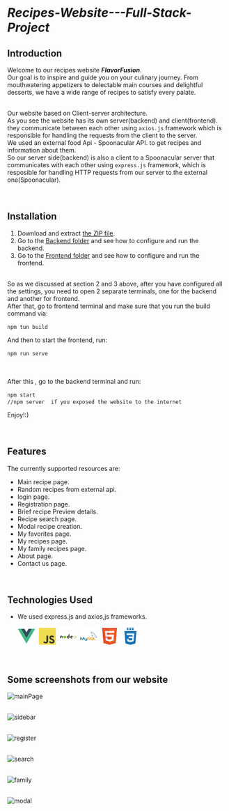# ***Recipes-Website---Full-Stack-Project***


## Introduction
Welcome to our recipes website ***FlavorFusion***. <br>
Our goal is to inspire and guide you on your culinary journey. From mouthwatering appetizers to delectable main courses and delightful desserts, we have a wide range of recipes to satisfy every palate.<br><br>

Our website based on Client-server architecture.<br>
As you see the website has its own server(backend) and client(frontend). they communicate between each other using `axios.js` framework which is responsible for handling the requests from the client to the server.<br>
We used an external food Api - Spoonacular API. to get recipes and information about them.<br>
So our server side(backend) is also a client to a Spoonacular server that communicates with each other using `express.js` framework, which is resposible for handling HTTP requests from our server to the external one(Spoonacular).<br><br><br>



## Installation
1. Download and extract [the ZIP file](https://github.com/eliyaballout/Recipes-Website---Full-Stack-Project/archive/refs/heads/main.zip).
2. Go to the [Backend folder](https://github.com/eliyaballout/Recipes-Website---Full-Stack-Project/tree/main/Backend) and see how to configure and run the backend.
3. Go to the [Frontend folder](https://github.com/eliyaballout/Recipes-Website---Full-Stack-Project/tree/main/Frontend) and see how to configure and run the frontend.
<br><br>

So as we discussed at section 2 and 3 above, after you have configured all the settings, you need to open 2 separate terminals, one for the backend and another for frontend.<br>
After that, go to frontend terminal and make sure that you run the build command via:
```
npm tun build
```

And then to start the frontend, run:
```
npm run serve
```
<br><br>
After this , go to the backend terminal and run:
```
npm start
//npm server  if you exposed the website to the internet
```

Enjoy!:)
<br><br><br>



## Features

The currently supported resources are:

* Main recipe page.
* Random recipes from external api.
* login page.
* Registration page.
* Brief recipe Preview details.
* Recipe search page.
* Modal recipe creation.
* My favorites page.
* My recipes page.
* My family recipes page.
* About page.
* Contact us page.
<br><br><br>



## Technologies Used
* We used express.js and axios,js frameworks.<br><br>
<img src="https://github.com/devicons/devicon/blob/master/icons/vuejs/vuejs-original.svg" title="Vuejs" alt="Vuejs" width="40" height="40"/>&nbsp;
<img src="https://github.com/devicons/devicon/blob/master/icons/javascript/javascript-original.svg" title="JavaScript" alt="JavaScript" width="40" height="40"/>&nbsp;
<img src="https://github.com/devicons/devicon/blob/master/icons/nodejs/nodejs-original-wordmark.svg" title="NodeJS" alt="NodeJS" width="40" height="40"/>&nbsp;
<img src="https://github.com/devicons/devicon/blob/master/icons/mysql/mysql-original-wordmark.svg" title="MySQL"  alt="MySQL" width="40" height="40"/>&nbsp;
<img src="https://github.com/devicons/devicon/blob/master/icons/html5/html5-original.svg" title="HTML5" alt="HTML" width="40" height="40"/>&nbsp;
<img src="https://github.com/devicons/devicon/blob/master/icons/css3/css3-plain-wordmark.svg" title="CSS3" alt="CSS" width="40" height="40"/>&nbsp;
<br><br><br>



## Some screenshots from our website

![mainPage](https://github.com/eliyaballout/Recipes-Website---Full-Stack-Project/assets/94072460/7d47e779-abcd-47b7-a2fa-106fa7152576) <br><br>

![sidebar](https://github.com/eliyaballout/Recipes-Website---Full-Stack-Project/assets/94072460/0cf017ca-545f-470c-b1d9-29e7ff586518) <br><br>

![register](https://github.com/eliyaballout/Recipes-Website---Full-Stack-Project/assets/94072460/5575ca7b-c69d-4ea9-9bae-0f72e2af47d8) <br><br>

![search](https://github.com/eliyaballout/Recipes-Website---Full-Stack-Project/assets/94072460/a878ab97-cfee-4062-964f-c2041b4dcdda) <br><br>

![family](https://github.com/eliyaballout/Recipes-Website---Full-Stack-Project/assets/94072460/fc503e45-cdc8-4f3b-aef2-edd52a975177) <br><br>

![modal](https://github.com/eliyaballout/Recipes-Website---Full-Stack-Project/assets/94072460/7fc0065e-cfda-491c-b3eb-fd09ab2b8533) <br>
